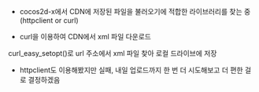 - cocos2d-x에서 CDN에 저장된 파일을 불러오기에 적합한 라이브러리를 찾는 중(httpclient or curl)


- curl을 이용하여 CDN에서 xml 파일 다운로드

curl_easy_setopt()로 url 주소에서 xml 파일 찾아 로컬 드라이브에 저장


- httpclient도 이용해봤지만 실패, 내일 업로드까지 한 번 더 시도해보고 더 편한 걸로 결정하겠음
